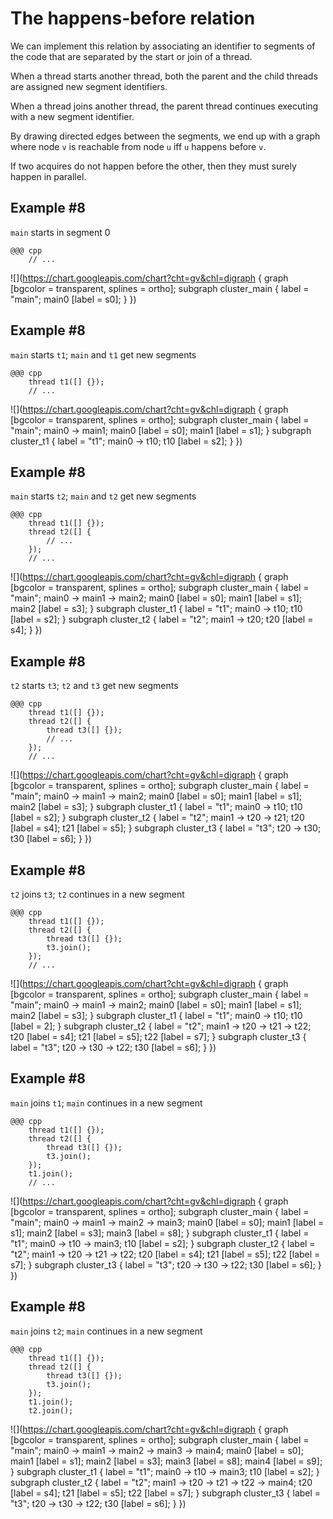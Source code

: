 <!SLIDE>
# The happens-before relation


<!SLIDE>
We can implement this relation by associating an identifier to segments of the
code that are separated by the start or join of a thread.


<!SLIDE>
When a thread starts another thread, both the parent and the child threads are
assigned new segment identifiers.


<!SLIDE>
When a thread joins another thread, the parent thread continues executing with
a new segment identifier.


<!SLIDE>
By drawing directed edges between the segments, we end up with a graph where
node `v` is reachable from node `u` iff `u` happens before `v`.


<!SLIDE>
If two acquires do not happen before the other, then they must surely happen
in parallel.


<!SLIDE graph_example segmentation_graph>
## Example \#8
`main` starts in segment 0

    @@@ cpp
        // ...

![](https://chart.googleapis.com/chart?cht=gv&chl=digraph {
    graph [bgcolor = transparent, splines = ortho];
    subgraph cluster_main {
        label = "main";
        main0 [label = s0];
    }
})


<!SLIDE graph_example segmentation_graph>
## Example \#8
`main` starts `t1`; `main` and `t1` get new segments


    @@@ cpp
        thread t1([] {});
        // ...

![](https://chart.googleapis.com/chart?cht=gv&chl=digraph {
    graph [bgcolor = transparent, splines = ortho];
    subgraph cluster_main {
        label = "main";
        main0 -> main1;
        main0 [label = s0];
        main1 [label = s1];
    }
    subgraph cluster_t1 {
        label = "t1";
        main0 -> t10;
        t10 [label = s2];
    }
})


<!SLIDE graph_example segmentation_graph>
## Example \#8
`main` starts `t2`; `main` and `t2` get new segments

    @@@ cpp
        thread t1([] {});
        thread t2([] {
            // ...
        });
        // ...

![](https://chart.googleapis.com/chart?cht=gv&chl=digraph {
    graph [bgcolor = transparent, splines = ortho];
    subgraph cluster_main {
        label = "main";
        main0 -> main1 -> main2;
        main0 [label = s0];
        main1 [label = s1];
        main2 [label = s3];
    }
    subgraph cluster_t1 {
        label = "t1";
        main0 -> t10;
        t10 [label = s2];
    }
    subgraph cluster_t2 {
        label = "t2";
        main1 -> t20;
        t20 [label = s4];
    }
})


<!SLIDE graph_example segmentation_graph>
## Example \#8
`t2` starts `t3`; `t2` and `t3` get new segments

    @@@ cpp
        thread t1([] {});
        thread t2([] {
            thread t3([] {});
            // ...
        });
        // ...

![](https://chart.googleapis.com/chart?cht=gv&chl=digraph {
    graph [bgcolor = transparent, splines = ortho];
    subgraph cluster_main {
        label = "main";
        main0 -> main1 -> main2;
        main0 [label = s0];
        main1 [label = s1];
        main2 [label = s3];
    }
    subgraph cluster_t1 {
        label = "t1";
        main0 -> t10;
        t10 [label = s2];
    }
    subgraph cluster_t2 {
        label = "t2";
        main1 -> t20 -> t21;
        t20 [label = s4];
        t21 [label = s5];
    }
    subgraph cluster_t3 {
        label = "t3";
        t20 -> t30;
        t30 [label = s6];
    }
})


<!SLIDE graph_example segmentation_graph>
## Example \#8
`t2` joins `t3`; `t2` continues in a new segment

    @@@ cpp
        thread t1([] {});
        thread t2([] {
            thread t3([] {});
            t3.join();
        });
        // ...

![](https://chart.googleapis.com/chart?cht=gv&chl=digraph {
    graph [bgcolor = transparent, splines = ortho];
    subgraph cluster_main {
        label = "main";
        main0 -> main1 -> main2;
        main0 [label = s0];
        main1 [label = s1];
        main2 [label = s3];
    }
    subgraph cluster_t1 {
        label = "t1";
        main0 -> t10;
        t10 [label = 2];
    }
    subgraph cluster_t2 {
        label = "t2";
        main1 -> t20 -> t21 -> t22;
        t20 [label = s4];
        t21 [label = s5];
        t22 [label = s7];
    }
    subgraph cluster_t3 {
        label = "t3";
        t20 -> t30 -> t22;
        t30 [label = s6];
    }
})


<!SLIDE graph_example segmentation_graph>
## Example \#8
`main` joins `t1`; `main` continues in a new segment

    @@@ cpp
        thread t1([] {});
        thread t2([] {
            thread t3([] {});
            t3.join();
        });
        t1.join();
        // ...

![](https://chart.googleapis.com/chart?cht=gv&chl=digraph {
    graph [bgcolor = transparent, splines = ortho];
    subgraph cluster_main {
        label = "main";
        main0 -> main1 -> main2 -> main3;
        main0 [label = s0];
        main1 [label = s1];
        main2 [label = s3];
        main3 [label = s8];
    }
    subgraph cluster_t1 {
        label = "t1";
        main0 -> t10 -> main3;
        t10 [label = s2];
    }
    subgraph cluster_t2 {
        label = "t2";
        main1 -> t20 -> t21 -> t22;
        t20 [label = s4];
        t21 [label = s5];
        t22 [label = s7];
    }
    subgraph cluster_t3 {
        label = "t3";
        t20 -> t30 -> t22;
        t30 [label = s6];
    }
})


<!SLIDE graph_example source_code_230P segmentation_graph>
## Example \#8
`main` joins `t2`; `main` continues in a new segment

    @@@ cpp
        thread t1([] {});
        thread t2([] {
            thread t3([] {});
            t3.join();
        });
        t1.join();
        t2.join();

![](https://chart.googleapis.com/chart?cht=gv&chl=digraph {
    graph [bgcolor = transparent, splines = ortho];
    subgraph cluster_main {
        label = "main";
        main0 -> main1 -> main2 -> main3 -> main4;
        main0 [label = s0];
        main1 [label = s1];
        main2 [label = s3];
        main3 [label = s8];
        main4 [label = s9];
    }
    subgraph cluster_t1 {
        label = "t1";
        main0 -> t10 -> main3;
        t10 [label = s2];
    }
    subgraph cluster_t2 {
        label = "t2";
        main1 -> t20 -> t21 -> t22 -> main4;
        t20 [label = s4];
        t21 [label = s5];
        t22 [label = s7];
    }
    subgraph cluster_t3 {
        label = "t3";
        t20 -> t30 -> t22;
        t30 [label = s6];
    }
})
